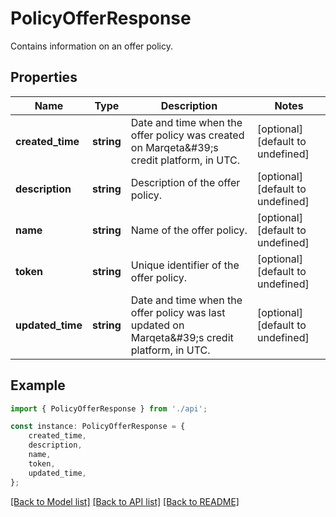 # PolicyOfferResponse

Contains information on an offer policy.

## Properties

Name | Type | Description | Notes
------------ | ------------- | ------------- | -------------
**created_time** | **string** | Date and time when the offer policy was created on Marqeta\&#39;s credit platform, in UTC. | [optional] [default to undefined]
**description** | **string** | Description of the offer policy. | [optional] [default to undefined]
**name** | **string** | Name of the offer policy. | [optional] [default to undefined]
**token** | **string** | Unique identifier of the offer policy. | [optional] [default to undefined]
**updated_time** | **string** | Date and time when the offer policy was last updated on Marqeta\&#39;s credit platform, in UTC. | [optional] [default to undefined]

## Example

```typescript
import { PolicyOfferResponse } from './api';

const instance: PolicyOfferResponse = {
    created_time,
    description,
    name,
    token,
    updated_time,
};
```

[[Back to Model list]](../README.md#documentation-for-models) [[Back to API list]](../README.md#documentation-for-api-endpoints) [[Back to README]](../README.md)
